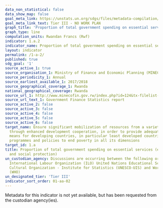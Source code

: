 ```yaml
---
data_non_statistical: false
data_show_map: false
goal_meta_link: https://unstats.un.org/sdgs/files/metadata-compilation/Metadata-Goal-1.pdf
goal_meta_link_text: Tier III - NO WORK PLAN
graph_title: 'Proportion of total government spending on essential services; education,health, and social protection'
graph_type: line
computation_units: Rwandan Francs (Rwf)
indicator: 1.a.2
indicator_name: Proportion of total government spending on essential services (education,health and social protection)
layout: indicator
permalink: /1-a-2/
published: true
sdg_goal: '1'
source_active_1: true
source_organisation_1: Ministry of Finance and Economic Planning (MINECOFIN) 
source_periodicity_1: Annual 
source_earliest_available_1: 2017/2018
source_geographical_coverage_1: Rwanda
national_geographical_coverage: Rwanda
source_url_1: http://www.minecofin.gov.rw/index.php?id=124&tx-filelist-pi1-77%5Bpath%5D=Annual_Economic_Reports_web&cHash=c79b3c5d515246675ae372033a0dac3f
source_url_text_1: Government Finance Statistics report
source_active_2: false
source_active_3: false
source_active_4: false
source_active_5: false
source_active_6: false
target_name: Ensure significant mobilization of resources from a variety of sources, including
  through enhanced development cooperation, in order to provide adequate and predictable
  means for developing countries, in particular least developed countries, to implement
  programmes and policies to end poverty in all its dimensions
target_id: 1.a
title: Proportion of total government spending on essential services (education, health
  and social protection)
un_custodian_agency: Discussions are occurring between the following organisations
  International Labour Organization (ILO) United Nations Educational Scientific and
  Cultural Organization - Institute for Statistics (UNESCO-UIS) and World Health Organization
  (WHO)
un_designated_tier: 'Tier III'
indicator_sort_order: 01-aa-02
---
```

 Metadata for this indicator is not yet available, but has been requested from the custodian agency(ies). 
